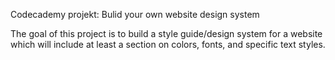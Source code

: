 Codecademy projekt: Bulid your own website design system

The goal of this project is to build a style guide/design system for a website which will include at least a section on colors, fonts, and specific text styles.